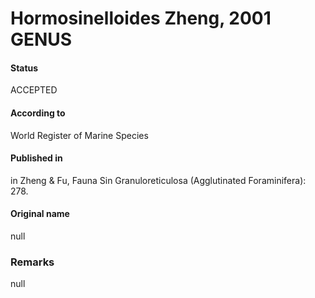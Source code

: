 Hormosinelloides Zheng, 2001 GENUS
=======

#### Status
ACCEPTED

#### According to
World Register of Marine Species

#### Published in
in Zheng & Fu, Fauna Sin Granuloreticulosa (Agglutinated Foraminifera): 278.

#### Original name
null

### Remarks
null